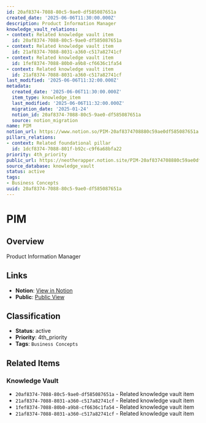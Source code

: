 ```yaml
---
id: 20af8374-7088-80c5-9ae0-df585087651a
created_date: '2025-06-06T11:30:00.000Z'
description: Product Information Manager
knowledge_vault_relations:
- context: Related knowledge vault item
  id: 20af8374-7088-80c5-9ae0-df585087651a
- context: Related knowledge vault item
  id: 21af8374-7088-8031-a360-c517a82741cf
- context: Related knowledge vault item
  id: 1fef8374-7088-80b0-a9b8-cf6636c1fa54
- context: Related knowledge vault item
  id: 21af8374-7088-8031-a360-c517a82741cf
last_modified: '2025-06-06T11:32:00.000Z'
metadata:
  created_date: '2025-06-06T11:30:00.000Z'
  item_type: knowledge_item
  last_modified: '2025-06-06T11:32:00.000Z'
  migration_date: '2025-01-24'
  notion_id: 20af8374-7088-80c5-9ae0-df585087651a
  source: notion_migration
name: PIM
notion_url: https://www.notion.so/PIM-20af8374708880c59ae0df585087651a
pillars_relations:
- context: Related foundational pillar
  id: 1dcf8374-7088-801f-b92c-c9f6a68bfa22
priority: 4th_priority
public_url: https://neotherapper.notion.site/PIM-20af8374708880c59ae0df585087651a
source_database: knowledge_vault
status: active
tags:
- Business Concepts
uuid: 20af8374-7088-80c5-9ae0-df585087651a
---
```


# PIM

## Overview

Product Information Manager

## Links

- **Notion**: [View in Notion](https://www.notion.so/PIM-20af8374708880c59ae0df585087651a)
- **Public**: [Public View](https://neotherapper.notion.site/PIM-20af8374708880c59ae0df585087651a)

## Classification

- **Status**: active
- **Priority**: 4th_priority
- **Tags**: `Business Concepts`

## Related Items

### Knowledge Vault
- `20af8374-7088-80c5-9ae0-df585087651a` - Related knowledge vault item
- `21af8374-7088-8031-a360-c517a82741cf` - Related knowledge vault item
- `1fef8374-7088-80b0-a9b8-cf6636c1fa54` - Related knowledge vault item
- `21af8374-7088-8031-a360-c517a82741cf` - Related knowledge vault item